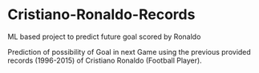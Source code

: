 # Cristiano-Ronaldo-Records
ML based project to predict future goal scored by Ronaldo

Prediction of possibility of Goal in next Game using the previous 
provided records (1996-2015) of Cristiano Ronaldo (Football Player).
